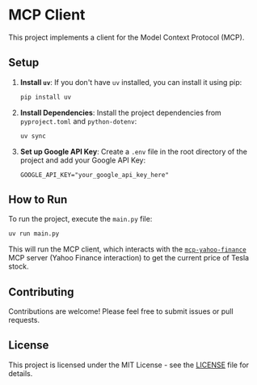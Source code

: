 # MCP Client

This project implements a client for the Model Context Protocol (MCP).

## Setup

1.  **Install `uv`**: If you don't have `uv` installed, you can install it using pip:
    ```bash
    pip install uv
    ```

2.  **Install Dependencies**: Install the project dependencies from `pyproject.toml` and `python-dotenv`:
    ```bash
    uv sync
    ```

3.  **Set up Google API Key**: Create a `.env` file in the root directory of the project and add your Google API Key:
    ```
    GOOGLE_API_KEY="your_google_api_key_here"
    ```

## How to Run

To run the project, execute the `main.py` file:

```bash
uv run main.py
```
This will run the MCP client, which interacts with the [`mcp-yahoo-finance`](https://pypi.org/project/mcp-yahoo-finance/) MCP server (Yahoo Finance interaction) to get the current price of Tesla stock.

## Contributing

Contributions are welcome! Please feel free to submit issues or pull requests.

## License

This project is licensed under the MIT License - see the [LICENSE](https://github.com/evanxd/mcp-client/blob/main/LICENSE) file for details.
